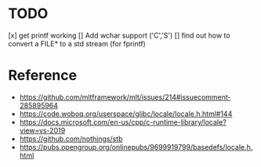 # TODO
[x] get printf working
[] Add wchar support ('C','S')
[] find out how to convert a FILE* to a std stream (for fprintf)

# Reference
- https://github.com/mltframework/mlt/issues/214#issuecomment-285895964
- https://code.woboq.org/userspace/glibc/locale/locale.h.html#144
- https://docs.microsoft.com/en-us/cpp/c-runtime-library/locale?view=vs-2019
- https://github.com/nothings/stb
- https://pubs.opengroup.org/onlinepubs/9699919799/basedefs/locale.h.html
